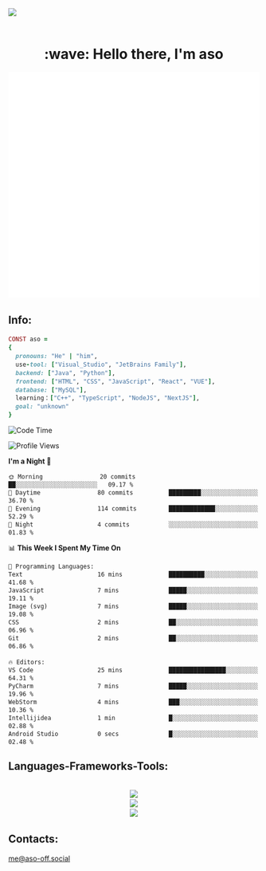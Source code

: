 <img src="https://github.com/Anmol-Baranwal/Cool-GIFs-For-GitHub/assets/74038190/d48893bd-0757-481c-8d7e-ba3e163feae7" />
<br><br>

<h1 align="center" id="macropower-title">:wave: Hello there, I'm aso</h1>

<p align="center"><img src="https://raw.githubusercontent.com/aso-off/aso-off/main/github-metrics.svg" alt="GitHub Streak" class="stats" /></p>
<!-- <p align="left"> My top-using languages: </p> -->
<!-- <p align="center"> <img src="https://github-readme-stats.vercel.app/api?username=aso-off&layout=compact&bg_color=22272E&text_color=9F9F9F" ></p> -->
<!-- <p align="center"> <img src="https://github-readme-stats.vercel.app/api/top-langs/?username=aso-off&layout=compact&bg_color=22272E&text_color=9F9F9F" ></p> -->
<p align="center">

## Info:
```ruby
CONST aso =
{
  pronouns: "He" | "him",
  use-tool: ["Visual_Studio", "JetBrains Family"],
  backend: ["Java", "Python"],
  frontend: ["HTML", "CSS", "JavaScript", "React", "VUE"],
  database: ["MySQL"],
  learning：["C++", "TypeScript", "NodeJS", "NextJS"],
  goal: "unknown"
}
```
<!--START_SECTION:waka-->
![Code Time](http://img.shields.io/badge/Code%20Time-38%20hrs%2023%20mins-blue)

![Profile Views](http://img.shields.io/badge/Profile%20Views-1871-blue)

**I'm a Night 🦉** 

```text
🌞 Morning                20 commits          ██░░░░░░░░░░░░░░░░░░░░░░░   09.17 % 
🌆 Daytime                80 commits          █████████░░░░░░░░░░░░░░░░   36.70 % 
🌃 Evening                114 commits         █████████████░░░░░░░░░░░░   52.29 % 
🌙 Night                  4 commits           ░░░░░░░░░░░░░░░░░░░░░░░░░   01.83 % 
```


📊 **This Week I Spent My Time On** 

```text
💬 Programming Languages: 
Text                     16 mins             ██████████░░░░░░░░░░░░░░░   41.68 % 
JavaScript               7 mins              █████░░░░░░░░░░░░░░░░░░░░   19.11 % 
Image (svg)              7 mins              █████░░░░░░░░░░░░░░░░░░░░   19.08 % 
CSS                      2 mins              ██░░░░░░░░░░░░░░░░░░░░░░░   06.96 % 
Git                      2 mins              ██░░░░░░░░░░░░░░░░░░░░░░░   06.86 % 

🔥 Editors: 
VS Code                  25 mins             ████████████████░░░░░░░░░   64.31 % 
PyCharm                  7 mins              █████░░░░░░░░░░░░░░░░░░░░   19.96 % 
WebStorm                 4 mins              ███░░░░░░░░░░░░░░░░░░░░░░   10.36 % 
Intellijidea             1 min               █░░░░░░░░░░░░░░░░░░░░░░░░   02.88 % 
Android Studio           0 secs              █░░░░░░░░░░░░░░░░░░░░░░░░   02.48 % 
```


<!--END_SECTION:waka-->

<h2 align="left">Languages-Frameworks-Tools: </h2>
<br/>
<div align="center">
<img src="https://skillicons.dev/icons?i=java,python,javascript,typescript&theme=dark" /><br>
  <img src="https://skillicons.dev/icons?i=html,css,react,vue,bootstrap,nodejs,nextjs,mysql&theme=dark" /><br>
  <img src="https://skillicons.dev/icons?i=vscode,idea,webstorm,git,figma,ps&theme=dark" /><br>
</div>

## Contacts:

me@aso-off.social
